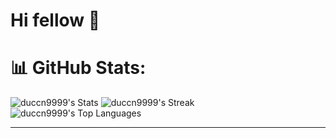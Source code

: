 <h1 align="left">Hi fellow 👋</h1>



# 📊 GitHub Stats:
![duccn9999's Stats](https://github-readme-stats.vercel.app/api?username=duccn9999&theme=vue-dark&show_icons=true&hide_border=true&count_private=false)
![duccn9999's Streak](https://github-readme-streak-stats.herokuapp.com/?user=duccn9999&theme=vue-dark&hide_border=true)
![duccn9999's Top Languages](https://github-readme-stats.vercel.app/api/top-langs/?username=duccn9999&theme=vue-dark&show_icons=true&hide_border=true&layout=compact)

---

<!-- Proudly created with GPRM ( https://gprm.itsvg.in ) -->
